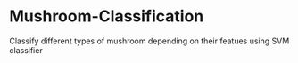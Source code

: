 # Mushroom-Classification
Classify different types of mushroom depending on their featues using SVM classifier
